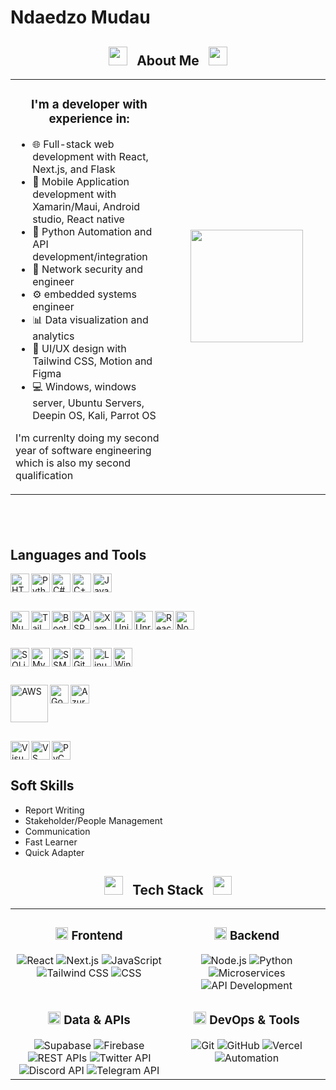 <p align="center">
  <h1>Ndaedzo Mudau</h1>
</p>

<!--<p align="center">
  <img src="https://readme-typing-svg.demolab.com/?lines=Second+Year YURRR!!!!;Software+Engineer+Student!;Certified software developer!;EDUVOS💙!&font=Fira%20Code&center=true&width=380&height=50&duration=4000&pause=1000" alt="Example Usage - Ndaedzo Mudau">
</p>-->

<!--This is the ABOUT ME SECTION-->
<div align="center">
  <h2>
    <img src="https://media.giphy.com/media/iY8CRBdQXODJSCERIr/giphy.gif" width="30" height="30" style="margin-right: 10px;">
    <b>About Me</b>
    <img src="https://media.giphy.com/media/iY8CRBdQXODJSCERIr/giphy.gif" width="30" height="30" style="margin-left: 10px;">
  </h2>
</div>
<div align="center">
  <table>
    <tr>
      <td width="50%">
        <h3 align="center">I'm a developer with experience in:</h3>
        <ul>
          <li>🌐 Full-stack web development with React, Next.js, and Flask</li>
          <li>📱 Mobile Application development with Xamarin/Maui, Android studio, React native</li>
          <li>🤖 Python Automation and API development/integration</li>
          <li>🛜 Network security and engineer</li>
          <li>⚙️ embedded systems engineer</li>
          <li>📊 Data visualization and analytics</li>
          <li>🎨 UI/UX design with Tailwind CSS, Motion and Figma</li>
          <li>💻 Windows, windows server, Ubuntu Servers, Deepin OS, Kali, Parrot OS</li>
        </ul>
        <p>
          I'm currenlty doing my second year of software engineering which is also my second qualification
        </p>
      </td>
      <td width="50%" align="center">
        <img src="https://github-readme-stats.vercel.app/api/top-langs/?username=kxngHADES&langs_count=8&layout=compact&theme=react&border_color=0EA5E9&bg_color=0D1117&title_color=0EA5E9&icon_color=0EA5E9" height="180em" />
      </td>
    </tr>
  </table>
</div>




##  
<!-- Languages and Tools -->
## Languages and Tools

<img align="left" alt="HTML" width="30px" src="https://cdn.jsdelivr.net/gh/devicons/devicon/icons/html5/html5-plain.svg" />
<img align="left" alt="Python" width="30px" src="https://cdn.jsdelivr.net/gh/devicons/devicon/icons/python/python-original.svg" />
<img align="left" alt="C#" width="30px" src="https://cdn.jsdelivr.net/gh/devicons/devicon/icons/csharp/csharp-original.svg" />
<img align="left" alt="C++" width="30px" src="https://cdn.jsdelivr.net/gh/devicons/devicon/icons/cplusplus/cplusplus-original.svg" />
<img align="left" alt="JavaScript" width="30px" src="https://cdn.jsdelivr.net/gh/devicons/devicon/icons/javascript/javascript-original.svg" />
<br style="clear: left;" />

##

<img align="left" alt="NumPy" width="30px" src="https://cdn.jsdelivr.net/gh/devicons/devicon/icons/numpy/numpy-original.svg" />
<img align="left" alt="Tailwind CSS" width="30px" src="https://upload.wikimedia.org/wikipedia/commons/d/d5/Tailwind_CSS_Logo.svg" />
<img align="left" alt="Bootstrap" width="30px" src="https://cdn.jsdelivr.net/gh/devicons/devicon/icons/bootstrap/bootstrap-plain.svg" />
<img align="left" alt="ASP.NET" width="30px" src="https://cdn.jsdelivr.net/gh/devicons/devicon/icons/dot-net/dot-net-original.svg" />
<img align="left" alt="Xamarin" width="30px" src="https://cdn.jsdelivr.net/gh/devicons/devicon/icons/xamarin/xamarin-original.svg" />
<img align="left" alt="Unity" width="30px" src="https://cdn.jsdelivr.net/gh/devicons/devicon/icons/unity/unity-original.svg" />
<img align="left" alt="Unreal Engine" width="30px" src="https://cdn.jsdelivr.net/gh/devicons/devicon/icons/unrealengine/unrealengine-original.svg" />
<img align="left" alt="React" width="30px" src="https://cdn.jsdelivr.net/gh/devicons/devicon/icons/react/react-original.svg" />
<img align="left" alt="Node.js" width="30px" src="https://cdn.jsdelivr.net/gh/devicons/devicon/icons/nodejs/nodejs-original.svg" />
<br style="clear: left;" />

## 

<img align="left" alt="SQLite" width="30px" src="https://cdn.jsdelivr.net/gh/devicons/devicon/icons/sqlite/sqlite-original.svg" />
<img align="left" alt="MySQL" width="30px" src="https://cdn.jsdelivr.net/gh/devicons/devicon/icons/mysql/mysql-original.svg" />
<img align="left" alt="SSMS" width="30px" src="https://cdn.jsdelivr.net/gh/devicons/devicon/icons/microsoftsqlserver/microsoftsqlserver-plain.svg" />
<img align="left" alt="Git" width="30px" src="https://cdn.jsdelivr.net/gh/devicons/devicon/icons/git/git-original.svg" />
<img align="left" alt="Linux" width="30px" src="https://cdn.jsdelivr.net/gh/devicons/devicon/icons/linux/linux-original.svg" />
<img align="left" alt="Windows" width="30px" src="https://cdn.jsdelivr.net/gh/devicons/devicon/icons/windows8/windows8-original.svg" />
<br style="clear: left;" />

## 

<img align="left" alt="AWS" width="60px" src="https://upload.wikimedia.org/wikipedia/commons/9/93/Amazon_Web_Services_Logo.svg" />
<img align="left" alt="Google Cloud" width="30px" src="https://cdn.jsdelivr.net/gh/devicons/devicon/icons/googlecloud/googlecloud-original.svg" />
<img align="left" alt="Azure" width="30px" src="https://cdn.jsdelivr.net/gh/devicons/devicon/icons/azure/azure-original.svg" />
<br style="clear: left;" />

## 

<img align="left" alt="Visual Studio" width="30px" src="https://cdn.jsdelivr.net/gh/devicons/devicon/icons/visualstudio/visualstudio-plain.svg" />
<img align="left" alt="VS Code" width="30px" src="https://cdn.jsdelivr.net/gh/devicons/devicon/icons/vscode/vscode-original.svg" />
<img align="left" alt="PyCharm" width="30px" src="https://cdn.jsdelivr.net/gh/devicons/devicon/icons/pycharm/pycharm-original.svg" />
<br style="clear: left;" />

## Soft Skills

- Report Writing
- Stakeholder/People Management
- Communication
- Fast Learner
- Quick Adapter

<div align="center">
  <h2>
    <img src="https://media.giphy.com/media/QssGEmpkyEOhBCb7e1/giphy.gif" width="30" height="30" style="margin-right: 10px;">
    <b>Tech Stack</b>
    <img src="https://media.giphy.com/media/QssGEmpkyEOhBCb7e1/giphy.gif" width="30" height="30" style="margin-left: 10px;">
  </h2>
</div>
<table>
  <tr>
    <td valign="top" width="50%">
      <h3 align="center">
        <img src="https://media.giphy.com/media/IdyAQJVN2kVPNUrojM/giphy.gif" width="20" height="20"> Frontend
      </h3>
      <div align="center">
        <img src="https://img.shields.io/badge/-React-61DAFB?style=for-the-badge&logo=react&logoColor=black" alt="React" />
        <img src="https://img.shields.io/badge/-Next.js-000000?style=for-the-badge&logo=next.js&logoColor=white" alt="Next.js" />
        <img src="https://img.shields.io/badge/-JavaScript-F7DF1E?style=for-the-badge&logo=javascript&logoColor=black" alt="JavaScript" />
        <img src="https://img.shields.io/badge/-Tailwind_CSS-38B2AC?style=for-the-badge&logo=tailwind-css&logoColor=white" alt="Tailwind CSS" />
        <img src="https://img.shields.io/badge/-CSS-1572B6?style=for-the-badge&logo=css3&logoColor=white" alt="CSS" />
      </div>
    </td>
    <td valign="top" width="50%">
      <h3 align="center">
        <img src="https://media.giphy.com/media/UoLt6Tm8wlSnWGfSFs/giphy.gif" width="20" height="20"> Backend
      </h3>
      <div align="center">
        <img src="https://img.shields.io/badge/-Node.js-339933?style=for-the-badge&logo=node.js&logoColor=white" alt="Node.js" />
        <img src="https://img.shields.io/badge/-Python-3776AB?style=for-the-badge&logo=python&logoColor=white" alt="Python" />
        <img src="https://img.shields.io/badge/-Microservices-1572B6?style=for-the-badge&logo=microservices&logoColor=white" alt="Microservices" />
        <img src="https://img.shields.io/badge/-API_Development-FF6C37?style=for-the-badge&logo=postman&logoColor=white" alt="API Development" />
        </div>
    </td>
  </tr>
  <tr>
    <td valign="top" width="50%">
      <h3 align="center">
        <img src="https://media.giphy.com/media/eNAsjO55tPbgaor7ma/giphy.gif" width="20" height="20"> Data & APIs
      </h3>
      <div align="center">
        <img src="https://img.shields.io/badge/-Supabase-3ECF8E?style=for-the-badge&logo=supabase&logoColor=white" alt="Supabase" />
        <img src="https://img.shields.io/badge/-Firebase-FFCA28?style=for-the-badge&logo=firebase&logoColor=black" alt="Firebase" />
        <img src="https://img.shields.io/badge/-REST_APIs-FF6C37?style=for-the-badge&logo=postman&logoColor=white" alt="REST APIs" />
        <img src="https://img.shields.io/badge/-Twitter_API-1DA1F2?style=for-the-badge&logo=twitter&logoColor=white" alt="Twitter API" />
        <img src="https://img.shields.io/badge/-Discord_API-5865F2?style=for-the-badge&logo=discord&logoColor=white" alt="Discord API" />
        <img src="https://img.shields.io/badge/-Telegram_API-26A5E4?style=for-the-badge&logo=telegram&logoColor=white" alt="Telegram API" />
      </div>
    </td>
    <td valign="top" width="50%">
      <h3 align="center">
        <img src="https://media.giphy.com/media/KzJkzjggfGN5Py6nkT/giphy.gif" width="20" height="20"> DevOps & Tools
      </h3>
      <div align="center">
        <img src="https://img.shields.io/badge/-Git-F05032?style=for-the-badge&logo=git&logoColor=white" alt="Git" />
        <img src="https://img.shields.io/badge/-GitHub-181717?style=for-the-badge&logo=github&logoColor=white" alt="GitHub" />
        <!--<img src="https://img.shields.io/badge/-Docker-2496ED?style=for-the-badge&logo=docker&logoColor=white" alt="Docker" />-->
        <!--<img src="https://img.shields.io/badge/-Webpack-8DD6F9?style=for-the-badge&logo=webpack&logoColor=black" alt="Webpack" />-->
        <img src="https://img.shields.io/badge/-Vercel-000000?style=for-the-badge&logo=vercel&logoColor=white" alt="Vercel" />
        <img src="https://img.shields.io/badge/-Automation-4285F4?style=for-the-badge&logo=github-actions&logoColor=white" alt="Automation" />
        <!--<img src="https://img.shields.io/badge/-Security-5C2D91?style=for-the-badge&logo=security&logoColor=white" alt="Security & Compliance" />-->
        <!--<img src="https://img.shields.io/badge/-Puppeteer-40B5A4?style=for-the-badge&logo=puppeteer&logoColor=white" alt="Puppeteer" />-->
      </div>
    </td>
  </tr>
</table>


<!-- visitor count
<div align="center">
  <h2>
    <img src="https://media.giphy.com/media/QaMcXSekUWx7aogAUr/giphy.gif" width="30" height="30" style="margin-right: 10px;">
    <b>Visitor Count</b>
    <img src="https://media.giphy.com/media/QaMcXSekUWx7aogAUr/giphy.gif" width="30" height="30" style="margin-left: 10px;">
  </h2>
  <img src="https://profile-counter.glitch.me/{KXNGhades}/count.svg" alt="BankkRoll :: Visitor's Count" />
</div>
-->
